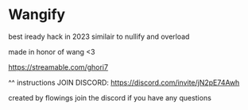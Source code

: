 # Wangify
best iready hack in 2023
similair to nullify and overload

made in honor of wang <3



https://streamable.com/ghori7

^^ instructions
JOIN DISCORD:
https://discord.com/invite/jN2pE74Awh

created by flowings join the discord if you have any questions
